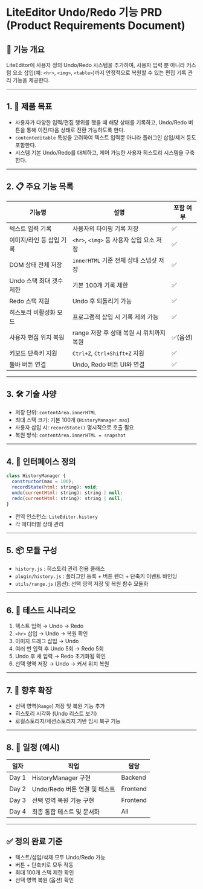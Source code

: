 # LiteEditor Undo/Redo 기능 PRD (Product Requirements Document)

## 📌 기능 개요

LiteEditor에 사용자 정의 Undo/Redo 시스템을 추가하여, 사용자 입력 뿐 아니라 커스텀 요소 삽입(예: `<hr>`, `<img>`, `<table>`)까지 안정적으로 복원할 수 있는 편집 기록 관리 기능을 제공한다.

---

## 1. 🎯 제품 목표

- 사용자가 다양한 입력/편집 행위를 했을 때 해당 상태를 기록하고, Undo/Redo 버튼을 통해 이전/다음 상태로 전환 가능하도록 한다.
- `contenteditable` 특성을 고려하여 텍스트 입력뿐 아니라 플러그인 삽입/제거 등도 포함한다.
- 시스템 기본 Undo/Redo를 대체하고, 제어 가능한 사용자 히스토리 시스템을 구축한다.

---

## 2. 📋 주요 기능 목록

| 기능명 | 설명 | 포함 여부 |
|--------|------|-----------|
| 텍스트 입력 기록 | 사용자의 타이핑 기록 저장 | ✅ |
| 이미지/라인 등 삽입 기록 | `<hr>`, `<img>` 등 사용자 삽입 요소 저장 | ✅ |
| DOM 상태 전체 저장 | `innerHTML` 기준 전체 상태 스냅샷 저장 | ✅ |
| Undo 스택 최대 갯수 제한 | 기본 100개 기록 제한 | ✅ |
| Redo 스택 지원 | Undo 후 되돌리기 가능 | ✅ |
| 히스토리 비활성화 모드 | 프로그램적 삽입 시 기록 제외 가능 | ✅ |
| 사용자 편집 위치 복원 | range 저장 후 상태 복원 시 위치까지 복원 | ✅(옵션) |
| 키보드 단축키 지원 | `Ctrl+Z`, `Ctrl+Shift+Z` 지원 | ✅ |
| 툴바 버튼 연결 | Undo, Redo 버튼 UI와 연결 | ✅ |

---

## 3. 🛠 기술 사양

- 저장 단위: `contentArea.innerHTML`
- 최대 스택 크기: 기본 100개 (`HistoryManager.max`)
- 사용자 삽입 시: `recordState()` 명시적으로 호출 필요
- 복원 방식: `contentArea.innerHTML = snapshot`

---

## 4. 🧩 인터페이스 정의

```js
class HistoryManager {
  constructor(max = 100);
  recordState(html: string): void;
  undo(currentHtml: string): string | null;
  redo(currentHtml: string): string | null;
}
```

- 전역 인스턴스: `LiteEditor.history`
- 각 에디터별 상태 관리

---

## 5. 📦 모듈 구성

- `history.js` : 히스토리 관리 전용 클래스
- `plugin/history.js` : 플러그인 등록 + 버튼 렌더 + 단축키 이벤트 바인딩
- `utils/range.js` (옵션): 선택 영역 저장 및 복원 함수 모듈화

---

## 6. 🧪 테스트 시나리오

1. 텍스트 입력 → Undo → Redo
2. `<hr>` 삽입 → Undo → 복원 확인
3. 이미지 드래그 삽입 → Undo
4. 여러 번 입력 후 Undo 5회 → Redo 5회
5. Undo 후 새 입력 → Redo 초기화됨 확인
6. 선택 영역 저장 → Undo → 커서 위치 복원

---

## 7. 🧭 향후 확장

- 선택 영역(`Range`) 저장 및 복원 기능 추가
- 히스토리 시각화 (Undo 리스트 보기)
- 로컬스토리지/세션스토리지 기반 임시 복구 기능

---

## 8. 📅 일정 (예시)

| 일자 | 작업 | 담당 |
|------|------|------|
| Day 1 | HistoryManager 구현 | Backend |
| Day 2 | Undo/Redo 버튼 연결 및 테스트 | Frontend |
| Day 3 | 선택 영역 복원 기능 구현 | Frontend |
| Day 4 | 최종 통합 테스트 및 문서화 | All |

---

## ✅ 정의 완료 기준

- 텍스트/삽입/삭제 모두 Undo/Redo 가능
- 버튼 + 단축키로 모두 작동
- 최대 100개 스택 제한 확인
- 선택 영역 복원 (옵션) 확인
